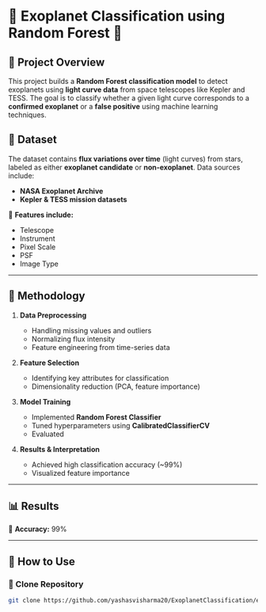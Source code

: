 # 🔭 Exoplanet Classification using Random Forest 🌌  

## 🚀 Project Overview  
This project builds a **Random Forest classification model** to detect exoplanets using **light curve data** from space telescopes like Kepler and TESS. The goal is to classify whether a given light curve corresponds to a **confirmed exoplanet** or a **false positive** using machine learning techniques.  

## 📂 Dataset  
The dataset contains **flux variations over time** (light curves) from stars, labeled as either **exoplanet candidate** or **non-exoplanet**. Data sources include:  
- **NASA Exoplanet Archive**  
- **Kepler & TESS mission datasets**  

📌 **Features include:**  
- Telescope
- Instrument 
- Pixel Scale
- PSF
- Image Type  

---

## 🔬 Methodology  
1. **Data Preprocessing**  
   - Handling missing values and outliers  
   - Normalizing flux intensity  
   - Feature engineering from time-series data  

2. **Feature Selection**  
   - Identifying key attributes for classification  
   - Dimensionality reduction (PCA, feature importance)  

3. **Model Training**  
   - Implemented **Random Forest Classifier**  
   - Tuned hyperparameters using **CalibratedClassifierCV**  
   - Evaluated  

4. **Results & Interpretation**  
   - Achieved high classification accuracy (~99%)  
   - Visualized feature importance  
  
---

## 📊 Results  
🔹 **Accuracy:** 99%  

---

## 🚀 How to Use  
### 🔹 Clone Repository  
```bash
git clone https://github.com/yashasvisharma20/ExoplanetClassification/edit/main/README.md
